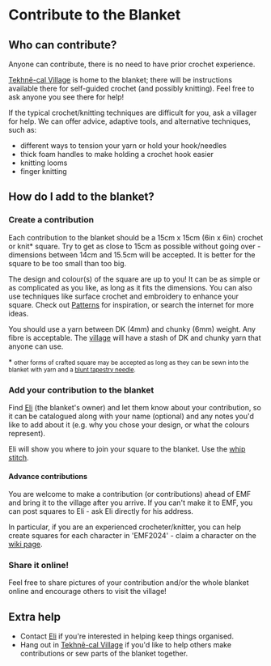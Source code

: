 # Contribute to the Blanket

## Who can contribute?

Anyone can contribute, there is no need to have prior crochet experience.

[Tekhnē-cal Village](https://wiki.emfcamp.org/2024/wiki/Tekhn%C4%93-cal_Village) is home to the blanket; there will be instructions available there for self-guided crochet (and possibly knitting). Feel free to ask anyone you see there for help!

If the typical crochet/knitting techniques are difficult for you, ask a villager for help. We can offer advice, adaptive tools, and alternative techniques, such as:
  * different ways to tension your yarn or hold your hook/needles
  * thick foam handles to make holding a crochet hook easier
  * knitting looms
  * finger knitting

## How do I add to the blanket?

### Create a contribution

Each contribution to the blanket should be a 15cm x 15cm (6in x 6in) crochet or knit* square. Try to get as close to 15cm as possible without going over - dimensions between 14cm and 15.5cm will be accepted. It is better for the square to be too small than too big.

The design and colour(s) of the square are up to you! It can be as simple or as complicated as you like, as long as it fits the dimensions. You can also use techniques like surface crochet and embroidery to enhance your square. Check out [Patterns](patterns.md) for inspiration, or search the internet for more ideas.

You should use a yarn between DK (4mm) and chunky (6mm) weight. Any fibre is acceptable. The [village](https://wiki.emfcamp.org/2024/wiki/Tekhn%C4%93-cal_Village) will have a stash of DK and chunky yarn that anyone can use.

\* <small>other forms of crafted square may be accepted as long as they can be sewn into the blanket with yarn and a [blunt tapestry needle](https://stitchedmodern.com/collections/tools-notions/products/plastic-tapestry-needle?variant=31337407676529).</small>

### Add your contribution to the blanket

Find [Eli](https://wiki.emfcamp.org/2024/wiki/User:Elichad) (the blanket's owner) and let them know about your contribution, so it can be catalogued along with your name (optional) and any notes you'd like to add about it (e.g. why you chose your design, or what the colours represent). 

Eli will show you where to join your square to the blanket. Use the [whip stitch](https://easycrochet.com/whip-stitch-crochet-technique/).

<!--You can also send in squares by EMF internal post and someone will sew them in for you - please include a note for the catalogue! -->

#### Advance contributions

You are welcome to make a contribution (or contributions) ahead of EMF and bring it to the village after you arrive. If you can't make it to EMF, you can post squares to Eli - ask Eli directly for his address.

In particular, if you are an experienced crocheter/knitter, you can help create squares for each character in 'EMF2024' - claim a character on the [wiki page](https://wiki.emfcamp.org/2024/wiki/Community_Blanket).

### Share it online!

Feel free to share pictures of your contribution and/or the whole blanket online and encourage others to visit the village!

## Extra help

* Contact [Eli](https://wiki.emfcamp.org/2024/wiki/User:Elichad) if you're interested in helping keep things organised.
* Hang out in [Tekhnē-cal Village](https://wiki.emfcamp.org/2024/wiki/Tekhn%C4%93-cal_Village) if you'd like to help others make contributions or sew parts of the blanket together.
